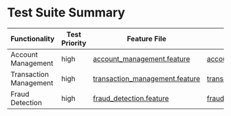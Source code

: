 # Test Suite Summary

| Functionality | Test Priority | Feature File | Step Definitions |
|--------------|--------------|-------------|------------------|
| Account Management | high | [account_management.feature](tests/account_management.feature) | [account_management_steps.java](tests/account_management_steps.java) |
| Transaction Management | high | [transaction_management.feature](tests/transaction_management.feature) | [transaction_management_steps.java](tests/transaction_management_steps.java) |
| Fraud Detection | high | [fraud_detection.feature](tests/fraud_detection.feature) | [fraud_detection_steps.java](tests/fraud_detection_steps.java) |
